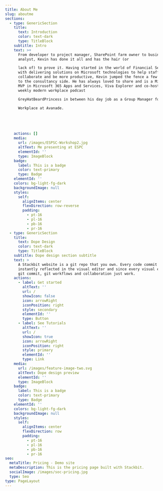 ```yaml
---
title: About Me
slug: aboutme
sections:
  - type: GenericSection
    title:
      text: Introduction
      color: text-dark
      type: TitleBlock
    subtitle: Intro
    text: >+
      From developer to project manager, SharePoint farm owner to business
      analyst, Kevin has done it all and has the hair (or

      lack of) to prove it. Having started in the world of Financial Services
      with delivering solutions on Microsoft technologies to help staff
      collaborate and be more productive, Kevin jumped the fence a few years ago
      to the consultancy side. He has always loved to share and is a Microsoft
      MVP in Microsoft 365 Apps and Services, Viva Explorer and co-hosts the
      weekly modern workplace podcast

      GreyHatBeardPrincess in between his day job as a Group Manager for Modern

      Workplace at Avanade.





    actions: []
    media:
      url: /images/ESPSC-Workshop2.jpg
      altText: Me presenting at ESPC
      elementId: ''
      type: ImageBlock
    badge:
      label: This is a badge
      color: text-primary
      type: Badge
    elementId: ''
    colors: bg-light-fg-dark
    backgroundImage: null
    styles:
      self:
        alignItems: center
        flexDirection: row-reverse
        padding:
          - pt-16
          - pl-16
          - pb-16
          - pr-16
  - type: GenericSection
    title:
      text: Dope Design
      color: text-dark
      type: TitleBlock
    subtitle: Dope design section subtitle
    text: >
      A Stackbit website is a git repo that you own. Every code commit is
      instantly reflected in the visual editor and since every visual edit is a
      git commit, git workflows and collaboration just work.
    actions:
      - label: Get started
        altText: ''
        url: /
        showIcon: false
        icon: arrowRight
        iconPosition: right
        style: secondary
        elementId: ''
        type: Button
      - label: See Tutorials
        altText: ''
        url: /
        showIcon: true
        icon: arrowRight
        iconPosition: right
        style: primary
        elementId: ''
        type: Link
    media:
      url: /images/feature-image-two.svg
      altText: Dope design preview
      elementId: ''
      type: ImageBlock
    badge:
      label: This is a badge
      color: text-primary
      type: Badge
    elementId: ''
    colors: bg-light-fg-dark
    backgroundImage: null
    styles:
      self:
        alignItems: center
        flexDirection: row
        padding:
          - pt-16
          - pl-16
          - pb-16
          - pr-16
seo:
  metaTitle: Pricing - Demo site
  metaDescription: This is the pricing page built with Stackbit.
  socialImage: /images/soc-pricing.jpg
  type: Seo
type: PageLayout
---
```

